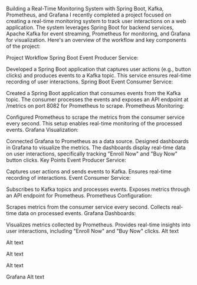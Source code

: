Building a Real-Time Monitoring System with Spring Boot, Kafka, Prometheus, and Grafana
I recently completed a project focused on creating a real-time monitoring system to track user interactions on a web application. The system leverages Spring Boot for backend services, Apache Kafka for event streaming, Prometheus for monitoring, and Grafana for visualization. Here's an overview of the workflow and key components of the project:

Project Workflow
Spring Boot Event Producer Service:

Developed a Spring Boot application that captures user actions (e.g., button clicks) and produces events to a Kafka topic.
This service ensures real-time recording of user interactions.
Spring Boot Event Consumer Service:

Created a Spring Boot application that consumes events from the Kafka topic.
The consumer processes the events and exposes an API endpoint at /metrics on port 8082 for Prometheus to scrape.
Prometheus Monitoring:

Configured Prometheus to scrape the metrics from the consumer service every second.
This setup enables real-time monitoring of the processed events.
Grafana Visualization:

Connected Grafana to Prometheus as a data source.
Designed dashboards in Grafana to visualize the metrics. The dashboards display real-time data on user interactions, specifically tracking "Enroll Now" and "Buy Now" button clicks.
Key Points
Event Producer Service:

Captures user actions and sends events to Kafka.
Ensures real-time recording of interactions.
Event Consumer Service:

Subscribes to Kafka topics and processes events.
Exposes metrics through an API endpoint for Prometheus.
Prometheus Configuration:

Scrapes metrics from the consumer service every second.
Collects real-time data on processed events.
Grafana Dashboards:

Visualizes metrics collected by Prometheus.
Provides real-time insights into user interactions, including "Enroll Now" and "Buy Now" clicks.
Alt text

Alt text

Alt text

Alt text

Grafana Alt text
